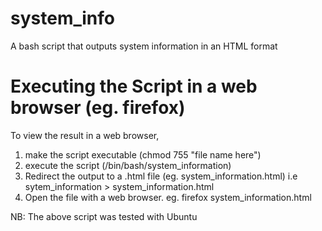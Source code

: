 system_info
===========

A bash script that outputs system information in an HTML format

Executing the Script in a web browser (eg. firefox)
===================================================
To view the result in a web browser, 
1. make the script executable (chmod 755 "file name here")
2. execute the script  (/bin/bash/system_information)
3. Redirect the output to a .html file (eg. system_information.html)
   i.e sytem_information > system_information.html
4. Open the file with a web browser. 
   eg. firefox system_information.html

NB: The above script was tested with Ubuntu
